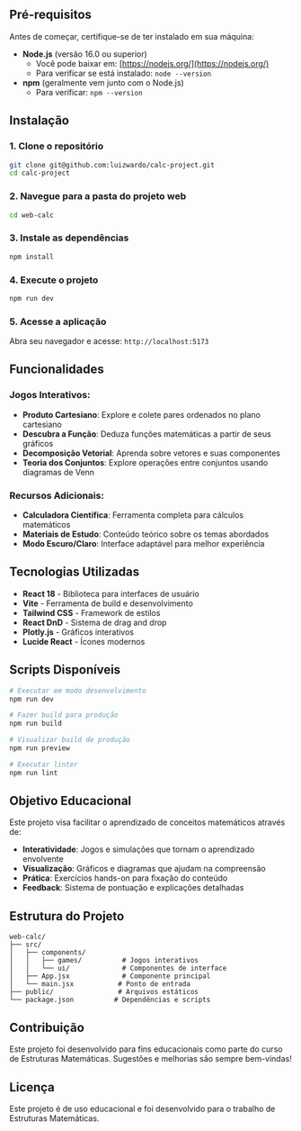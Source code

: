 ## Pré-requisitos

Antes de começar, certifique-se de ter instalado em sua máquina:

- **Node.js** (versão 16.0 ou superior)
  - Você pode baixar em: [https://nodejs.org/](https://nodejs.org/)
  - Para verificar se está instalado: `node --version`
- **npm** (geralmente vem junto com o Node.js)
  - Para verificar: `npm --version`

## Instalação

### 1. Clone o repositório
```bash
git clone git@github.com:luizwardo/calc-project.git
cd calc-project
```

### 2. Navegue para a pasta do projeto web
```bash
cd web-calc
```

### 3. Instale as dependências
```bash
npm install
```

### 4. Execute o projeto
```bash
npm run dev
```

### 5. Acesse a aplicação
Abra seu navegador e acesse: `http://localhost:5173`

## Funcionalidades

### Jogos Interativos:
- **Produto Cartesiano**: Explore e colete pares ordenados no plano cartesiano
- **Descubra a Função**: Deduza funções matemáticas a partir de seus gráficos
- **Decomposição Vetorial**: Aprenda sobre vetores e suas componentes
- **Teoria dos Conjuntos**: Explore operações entre conjuntos usando diagramas de Venn

### Recursos Adicionais:
- **Calculadora Científica**: Ferramenta completa para cálculos matemáticos
- **Materiais de Estudo**: Conteúdo teórico sobre os temas abordados
- **Modo Escuro/Claro**: Interface adaptável para melhor experiência

## Tecnologias Utilizadas

- **React 18** - Biblioteca para interfaces de usuário
- **Vite** - Ferramenta de build e desenvolvimento
- **Tailwind CSS** - Framework de estilos
- **React DnD** - Sistema de drag and drop
- **Plotly.js** - Gráficos interativos
- **Lucide React** - Ícones modernos

## Scripts Disponíveis

```bash
# Executar em modo desenvolvimento
npm run dev

# Fazer build para produção
npm run build

# Visualizar build de produção
npm run preview

# Executar linter
npm run lint
```

## Objetivo Educacional

Este projeto visa facilitar o aprendizado de conceitos matemáticos através de:
- **Interatividade**: Jogos e simulações que tornam o aprendizado envolvente
- **Visualização**: Gráficos e diagramas que ajudam na compreensão
- **Prática**: Exercícios hands-on para fixação do conteúdo
- **Feedback**: Sistema de pontuação e explicações detalhadas


## Estrutura do Projeto

```
web-calc/
├── src/
│   ├── components/
│   │   ├── games/          # Jogos interativos
│   │   └── ui/             # Componentes de interface
│   ├── App.jsx             # Componente principal
│   └── main.jsx           # Ponto de entrada
├── public/                # Arquivos estáticos
└── package.json          # Dependências e scripts
```

## Contribuição

Este projeto foi desenvolvido para fins educacionais como parte do curso de Estruturas Matemáticas. Sugestões e melhorias são sempre bem-vindas!

## Licença

Este projeto é de uso educacional e foi desenvolvido para o trabalho de Estruturas Matemáticas.

